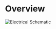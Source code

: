 # Overview
![Electrical Schematic][1]






[1]: https://github.com/chachmu/SwimmingSwarm/blob/master/Documentation/Images/Final%20Electrical%20Schematic.png?raw=true
